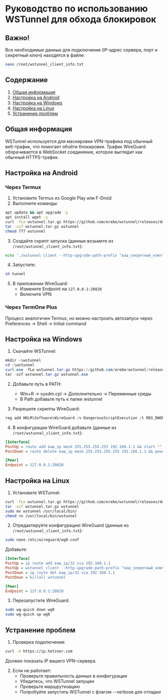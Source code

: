 # Руководство по использованию WSTunnel для обхода блокировок

## Важно!
Все необходимые данные для подключения (IP-адрес сервера, порт и секретный ключ) находятся в файле:
```bash
nano /root/wstunnel_client_info.txt
```

## Содержание
1. [Общая информация](#общая-информация)
2. [Настройка на Android](#настройка-на-android)
3. [Настройка на Windows](#настройка-на-windows)
4. [Настройка на Linux](#настройка-на-linux)
5. [Устранение проблем](#устранение-проблем)

## Общая информация
WSTunnel используется для маскировки VPN-трафика под обычный веб-трафик, что помогает обойти блокировки. Трафик WireGuard оборачивается в WebSocket соединение, которое выглядит как обычный HTTPS-трафик.

## Настройка на Android

### Через Termux
1. Установите Termux из Google Play или F-Droid
2. Выполните команды:
```bash
apt update && apt upgrade -y
apt install wget -y
curl -fLo wstunnel.tar.gz https://github.com/erebe/wstunnel/releases/download/v10.1.9/wstunnel_10.1.9_android_arm64.tar.gz
tar -xzf wstunnel.tar.gz wstunnel
chmod 777 wstunnel
```

3. Создайте скрипт запуска (данные возьмите из `/root/wstunnel_client_info.txt`):
```bash
echo './wstunnel client --http-upgrade-path-prefix "ваш_секретный_ключ" -L "udp://20820:localhost:20820?timeout_sec=0" wss://ваш_ip:443' > tunnel
```

4. Запустите:
```bash
sh tunnel
```

5. В приложении WireGuard:
   - Измените Endpoint на `127.0.0.1:20820`
   - Включите VPN

### Через TermOne Plus
Процесс аналогичен Termux, но можно настроить автозапуск через Preferences → Shell → Initial command

## Настройка на Windows

1. Скачайте WSTunnel:
```powershell
mkdir ~\wstunnel
cd ~\wstunnel
curl.exe -fLo wstunnel.tar.gz https://github.com/erebe/wstunnel/releases/download/v10.1.9/wstunnel_10.1.9_windows_amd64.tar.gz
tar -xzf wstunnel.tar.gz wstunnel.exe
```

2. Добавьте путь в PATH:
   - Win+R → sysdm.cpl → Дополнительно → Переменные среды
   - В Path добавьте путь к папке wstunnel

3. Разрешите скрипты WireGuard:
```powershell
reg add HKLM\Software\WireGuard /v DangerousScriptExecution /t REG_DWORD /d 1 /f
```

4. В конфигурации WireGuard добавьте (данные из `/root/wstunnel_client_info.txt`):
```ini
[Interface]
PostUp = route add ваш_ip mask 255.255.255.255 192.168.1.1 && start "" wstunnel client --http-upgrade-path-prefix "ваш_секретный_ключ" -L "udp://20820:localhost:20820?timeout_sec=0" wss://ваш_ip:443
PostDown = route delete ваш_ip mask 255.255.255.255 192.168.1.1 && powershell -command "(Get-Process -Name wstunnel).Kill()"

[Peer]
Endpoint = 127.0.0.1:20820
```

## Настройка на Linux

1. Установите WSTunnel:
```bash
curl -fLo wstunnel.tar.gz https://github.com/erebe/wstunnel/releases/download/v10.1.9/wstunnel_10.1.9_linux_amd64.tar.gz
tar -xzf wstunnel.tar.gz wstunnel
sudo mv wstunnel /usr/local/bin/
chmod +x /usr/local/bin/wstunnel
```

2. Отредактируйте конфигурацию WireGuard (данные из `/root/wstunnel_client_info.txt`):
```bash
sudo nano /etc/wireguard/wg0.conf
```

Добавьте:
```ini
[Interface]
PostUp = ip route add ваш_ip/32 via 192.168.1.1
PostUp = wstunnel client --http-upgrade-path-prefix "ваш_секретный_ключ" -L "udp://20820:localhost:20820?timeout_sec=0" wss://ваш_ip:443 &> /dev/null &
PostDown = ip route del ваш_ip/32 via 192.168.1.1
PostDown = killall wstunnel

[Peer]
Endpoint = 127.0.0.1:20820
```

3. Перезапустите WireGuard:
```bash
sudo wg-quick down wg0
sudo wg-quick up wg0
```

## Устранение проблем

1. Проверка подключения:
```bash
curl -4 https://ip.hetzner.com
```
Должен показать IP вашего VPN-сервера.

2. Если не работает:
   - Проверьте правильность данных в конфигурации
   - Убедитесь, что WSTunnel запущен
   - Проверьте маршрутизацию
   - Попробуйте запустить WSTunnel с флагом --verbose для отладки 